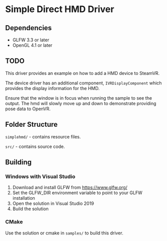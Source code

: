 # Simple Direct HMD Driver

## Dependencies

- GLFW 3.3 or later
- OpenGL 4.1 or later

## TODO

This driver provides an example on how to add a HMD device to SteamVR.

The device driver has an additional component, `IVRDisplayComponent` which provides the display information for the HMD.

Ensure that the window is in focus when running the sample to see the output. The hmd will slowly move up and down to
demonstrate providing pose data to OpenVR.

## Folder Structure

`simplehmd/` - contains resource files.

`src/` - contains source code.

## Building

### Windows with Visual Studio

1. Download and install GLFW from https://www.glfw.org/
2. Set the GLFW_DIR environment variable to point to your GLFW installation
3. Open the solution in Visual Studio 2019
4. Build the solution

### CMake

Use the solution or cmake in `samples/` to build this driver.